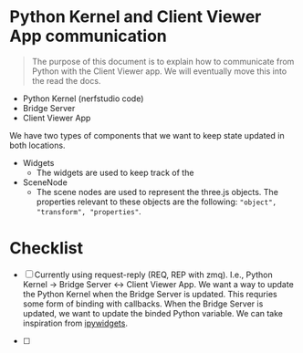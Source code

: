 # Python Kernel and Client Viewer App communication

> The purpose of this document is to explain how to communicate from Python with the Client Viewer app. We will eventually move this into the read the docs.

- Python Kernel (nerfstudio code)
- Bridge Server
- Client Viewer App

We have two types of components that we want to keep state updated in both locations.

- Widgets
  - The widgets are used to keep track of the
- SceneNode
  - The scene nodes are used to represent the three.js objects. The properties relevant to these objects are the following: `"object", "transform", "properties"`.

# Checklist

- [ ] Currently using request-reply (REQ, REP with zmq). I.e., Python Kernel -> Bridge Server <-> Client Viewer App. We want a way to update the Python Kernel when the Bridge Server is updated. This requries some form of binding with callbacks. When the Bridge Server is updated, we want to update the binded Python variable. We can take inspiration from [ipywidgets](https://ipywidgets.readthedocs.io/en/stable/examples/Widget%20Basics.html).

- [ ]
